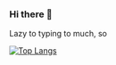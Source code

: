 ### Hi there 👋

Lazy to typing to much, so

[![Top Langs](https://github-readme-stats.vercel.app/api/top-langs/?username=8loser)](https://github.com/anuraghazra/github-readme-stats)

<!--
**8loser/8loser** is a ✨ _special_ ✨ repository because its `README.md` (this file) appears on your GitHub profile.

Here are some ideas to get you started:

- 🔭 I’m currently working on ...
- 🌱 I’m currently learning ...
- 👯 I’m looking to collaborate on ...
- 🤔 I’m looking for help with ...
- 💬 Ask me about ...
- 📫 How to reach me: ...
- 😄 Pronouns: ...
- ⚡ Fun fact: ...
-->
